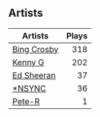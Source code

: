## Artists
Artists | Plays 
----- | -----: 
[Bing Crosby](/artists/bing-crosby-1864) | 318
[Kenny G](/artists/kenny-g-7789) | 202
[Ed Sheeran](/artists/ed-sheeran-396790) | 37
[*NSYNC](/artists/nsync-31882) | 36
[Pete-R](/artists/pete-r-30076076) | 1

